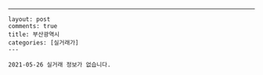 ---
    layout: post
    comments: true
    title: 부산광역시
    categories: [실거래가]
    ---

    2021-05-26 실거래 정보가 없습니다.

    